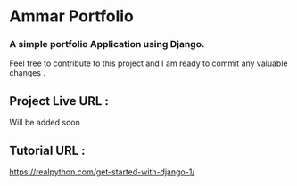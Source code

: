 # Ammar Portfolio 
### A simple portfolio Application using Django.
Feel free to contribute to this project and I am ready to commit any valuable changes .
 
## Project Live URL : 
 Will be added soon 

## Tutorial URL :
https://realpython.com/get-started-with-django-1/

